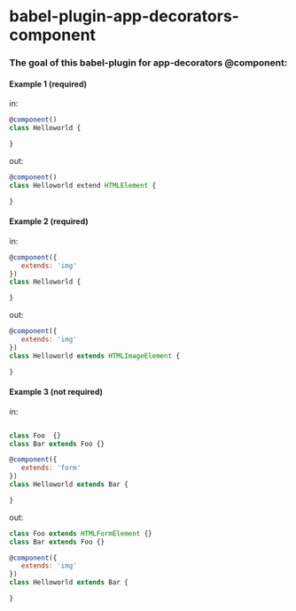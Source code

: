# babel-plugin-app-decorators-component

### The goal of this babel-plugin for app-decorators @component:

#### Example 1 (required)
in:
```js
@component()
class Helloworld {

}
```
out:
```js
@component()
class Helloworld extend HTMLElement {

}
```

#### Example 2 (required)
in:
```js
@component({
   extends: 'img'
})
class Helloworld {

}
```

out:
```js
@component({
   extends: 'img'
})
class Helloworld extends HTMLImageElement {

}
```

#### Example 3 (not required)
in:
```js

class Foo  {}
class Bar extends Foo {}

@component({
   extends: 'form'
})
class Helloworld extends Bar {

}
```

out:
```js
class Foo extends HTMLFormElement {}
class Bar extends Foo {}

@component({
   extends: 'img'
})
class Helloworld extends Bar {

}
```